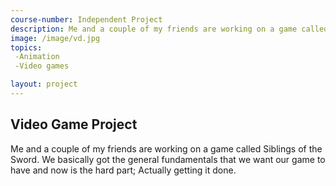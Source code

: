 ```yaml
---
course-number: Independent Project
description: Me and a couple of my friends are working on a game called Siblings of the Sword. We basically got the general fundamentals that we want our game to have and now is the hard part; Actually getting it done.
image: /image/vd.jpg
topics:
 -Animation
 -Video games

layout: project
---
```


## Video Game Project

Me and a couple of my friends are working on a game called Siblings of the Sword. We basically got the general fundamentals that we want our game to have and now is the hard part; Actually getting it done.
